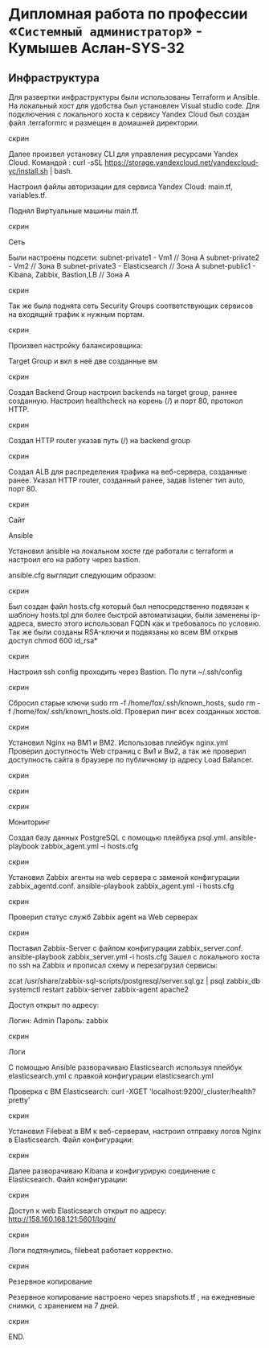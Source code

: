 #  Дипломная работа по профессии «`Системный администратор`» - Кумышев Аслан-SYS-32

## Инфраструктура

Для развертки инфраструктуры были использованы Terraform и Ansible.
На локальный хост для удобства был установлен Visual studio code.
Для подключения с локального хоста к сервису Yandex Cloud был создан файл .terraformrc и размещен в домашней директории. 

скрин

Далее произвел установку CLI для управления ресурсами Yandex Cloud. Командой : curl -sSL https://storage.yandexcloud.net/yandexcloud-yc/install.sh | bash.

Настроил файлы авторизации для сервиса Yandex Cloud: main.tf, variables.tf.


Поднял Виртуальные машины main.tf.

скрин



Сеть

Были настроены подсети:
subnet-private1 - Vm1 // Зона А
subnet-private2 - Vm2 // Зона B
subnet-private3 - Elasticsearch // Зона А
subnet-public1 - Kibana, Zabbix, Bastion,LB // Зона А

скрин


Так же была поднята сеть Security Groups соответствующих сервисов на входящий трафик к нужным портам.


скрин


Произвел настройку балансировщика:

Target Group и вкл в неё две созданные вм

скрин

Создал Backend Group настроил backends на target group, раннее созданную. Настроил healthcheck на корень (/) и порт 80, протокол HTTP.

скрин

Создал HTTP router указав путь (/) на backend group

скрин

Создал ALB для распределения трафика на веб-сервера, созданные ранее. Указал HTTP router, созданный ранее, задав listener тип auto, порт 80.


скрин


Сайт


Ansible 

Установил ansible на локальном хосте где работали с terraform и настроил его на работу через bastion.

ansible.cfg выглядит следующим образом:

скрин 



Был создан файл hosts.cfg который был непосредственно подвязан к шаблону hosts.tpl для более быстрой автоматизации, были заменены ip-адреса, вместо этого использовал FQDN как и требовалось по условию. Так же были созданы  RSA-ключи и подвязаны ко всем ВМ открыв доступ chmod 600 id_rsa*


скрин

Настроил ssh config проходить через Bastion. По пути ~/.ssh/config

скрин

Сбросил старые ключи sudo rm -f /home/fox/.ssh/known_hosts, sudo rm -f /home/fox/.ssh/known_hosts.old. Проверил пинг всех созданных хостов.


скрин


Установил Nginx на ВМ1 и ВМ2. Использовав плейбук nginx.yml
Проверил доступность Web страниц с Вм1 и Вм2, а так же проверил доступность сайта в браузере по публичному ip адресу Load Balancer.

скрин

скрин

скрин


Мониторинг

Создал базу данных PostgreSQL с помощью плейбука psql.yml. ansible-playbook zabbix_agent.yml -i hosts.cfg
 
скрин

Установил Zabbix агенты на web сервера с заменой конфигурации zabbix_agentd.conf. ansible-playbook zabbix_agent.yml -i hosts.cfg

скрин

Проверил статус служб Zabbix agent на Web серверах

скрин

Поставил Zabbix-Server с файлом конфигурации zabbix_server.conf. ansible-playbook zabbix_server.yml -i hosts.cfg  Зашел с локального хоста по ssh на Zabbix и прописал схему и перезагрузил сервисы:

zcat /usr/share/zabbix-sql-scripts/postgresql/server.sql.gz | psql zabbix_db
systemctl restart zabbix-server zabbix-agent apache2 



Доступ открыт по адресу: 

Логин: Admin
Пароль: zabbix

скрин

Логи

С помощью Ansible разворачиваю Elasticsearch используя плейбук elasticsearch.yml с правкой конфигурации elasticsearch.yml

Проверка с ВМ Elasticsearch: curl -XGET 'localhost:9200/_cluster/health?pretty'

скрин



Установил Filebeat в ВМ к веб-серверам, настроил отправку логов Nginx в Elasticsearch. Файл конфигурации: 

скрин

Далее разворачиваю Kibana и конфигурирую соединение с Elasticsearch. Файл конфигурации: 

скрин

Доступ к web Elasticsearch открыт по адресу: http://158.160.168.121:5601/login/


скрин


Логи подтянулись, filebeat работает корректно.

скрин

Резервное копирование 

Резервное копирование настроено через snapshots.tf , на ежедневные снимки, с хранением на 7 дней.

скрин

END.
